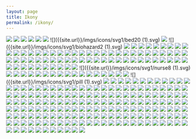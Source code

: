 ```yaml
---
layout: page
title: Ikony
permalink: /ikony/
---
```



![]({{site.url}}/imgs/icons/nurse.svg)
![]({{site.url}}/imgs/icons/svg1/antivirus.svg)
![]({{site.url}}/imgs/icons/svg1/baby137.svg)
![]({{site.url}}/imgs/icons/svg1/baby44.svg)
![]({{site.url}}/imgs/icons/svg1/back13.svg)
![]({{site.url}}/imgs/icons/svg1/bandage.svg)
![]({{site.url}}/imgs/icons/svg1/bed20 (1).svg)
![]({{site.url}}/imgs/icons/svg1/bed20.svg)
![]({{site.url}}/imgs/icons/svg1/biohazard2 (1).svg)
![]({{site.url}}/imgs/icons/svg1/blood13.svg)
![]({{site.url}}/imgs/icons/svg1/brain3.svg)
![]({{site.url}}/imgs/icons/svg1/breathing.svg)
![]({{site.url}}/imgs/icons/svg1/caduceus1.svg)
![]({{site.url}}/imgs/icons/svg1/caduceus4.svg)
![]({{site.url}}/imgs/icons/svg1/caduceus6.svg)
![]({{site.url}}/imgs/icons/svg1/caduceus7.svg)
![]({{site.url}}/imgs/icons/svg1/CH3.svg)
![]({{site.url}}/imgs/icons/svg1/clipboard64.svg)
![]({{site.url}}/imgs/icons/svg1/curriculum.svg)
![]({{site.url}}/imgs/icons/svg1/dentist15.svg)
![]({{site.url}}/imgs/icons/svg1/diet.svg)
![]({{site.url}}/imgs/icons/svg1/drug2.svg)
![]({{site.url}}/imgs/icons/svg1/drug3.svg)
![]({{site.url}}/imgs/icons/svg1/drugs.svg)
![]({{site.url}}/imgs/icons/svg1/drugs5.svg)
![]({{site.url}}/imgs/icons/svg1/ear.svg)
![]({{site.url}}/imgs/icons/svg1/ecg2.svg)
![]({{site.url}}/imgs/icons/svg1/eye49.svg)
![]({{site.url}}/imgs/icons/svg1/female221.svg)
![]({{site.url}}/imgs/icons/svg1/first35.svg)
![]({{site.url}}/imgs/icons/svg1/hair67.svg)
![]({{site.url}}/imgs/icons/svg1/head25.svg)
![]({{site.url}}/imgs/icons/svg1/heart258.svg)
![]({{site.url}}/imgs/icons/svg1/heart27.svg)
![]({{site.url}}/imgs/icons/svg1/heart285.svg)
![]({{site.url}}/imgs/icons/svg1/human60.svg)
![]({{site.url}}/imgs/icons/svg1/human89.svg)
![]({{site.url}}/imgs/icons/svg1/hurted.svg)
![]({{site.url}}/imgs/icons/svg1/illness.svg)
![]({{site.url}}/imgs/icons/svg1/injection.svg)
![]({{site.url}}/imgs/icons/svg1/injured2.svg)
![]({{site.url}}/imgs/icons/svg1/injured3.svg)
![]({{site.url}}/imgs/icons/svg1/K_H.svg)
![]({{site.url}}/imgs/icons/svg1/K_W.svg)
![]({{site.url}}/imgs/icons/svg1/K_W2.svg)
![]({{site.url}}/imgs/icons/svg1/lifeline11.svg)
![]({{site.url}}/imgs/icons/svg1/lifeline8.svg)
![]({{site.url}}/imgs/icons/svg1/lungs4.svg)
![]({{site.url}}/imgs/icons/svg1/male100.svg)
![]({{site.url}}/imgs/icons/svg1/male116.svg)
![]({{site.url}}/imgs/icons/svg1/male17.svg)
![]({{site.url}}/imgs/icons/svg1/man368.svg)
![]({{site.url}}/imgs/icons/svg1/medical10.svg)
![]({{site.url}}/imgs/icons/svg1/medical15.svg)
![]({{site.url}}/imgs/icons/svg1/medical38.svg)
![]({{site.url}}/imgs/icons/svg1/medical44.svg)
![]({{site.url}}/imgs/icons/svg1/medical47.svg)
![]({{site.url}}/imgs/icons/svg1/medical50.svg)
![]({{site.url}}/imgs/icons/svg1/medical51.svg)
![]({{site.url}}/imgs/icons/svg1/medical55.svg)
![]({{site.url}}/imgs/icons/svg1/medical59.svg)
![]({{site.url}}/imgs/icons/svg1/medical6.svg)
![]({{site.url}}/imgs/icons/svg1/medical61.svg)
![]({{site.url}}/imgs/icons/svg1/medical63.svg)
![]({{site.url}}/imgs/icons/svg1/medical65.svg)
![]({{site.url}}/imgs/icons/svg1/medical66.svg)
![]({{site.url}}/imgs/icons/svg1/medical67.svg)
![]({{site.url}}/imgs/icons/svg1/medical74.svg)
![]({{site.url}}/imgs/icons/svg1/medical77.svg)
![]({{site.url}}/imgs/icons/svg1/medical85.svg)
![]({{site.url}}/imgs/icons/svg1/medical86.svg)
![]({{site.url}}/imgs/icons/svg1/medical87.svg)
![]({{site.url}}/imgs/icons/svg1/medicine15.svg)
![]({{site.url}}/imgs/icons/svg1/medicine19.svg)
![]({{site.url}}/imgs/icons/svg1/medicine31.svg)
![]({{site.url}}/imgs/icons/svg1/nurse.svg)
![]({{site.url}}/imgs/icons/svg1/nurse2.svg)
![]({{site.url}}/imgs/icons/svg1/nurse7.svg)
![]({{site.url}}/imgs/icons/svg1/nurse8 (1).svg)
![]({{site.url}}/imgs/icons/svg1/O_ANESN.svg)
![]({{site.url}}/imgs/icons/svg1/O_ANESN2.svg)
![]({{site.url}}/imgs/icons/svg1/O_CHORDZ.svg)
![]({{site.url}}/imgs/icons/svg1/O_NEURO.svg)
![]({{site.url}}/imgs/icons/svg1/O_OKUL.svg)
![]({{site.url}}/imgs/icons/svg1/O_ORTOP.svg)
![]({{site.url}}/imgs/icons/svg1/O_PATOL.svg)
![]({{site.url}}/imgs/icons/svg1/O_REUM.svg)
![]({{site.url}}/imgs/icons/svg1/O_ZAKDO.svg)
![]({{site.url}}/imgs/icons/svg1/patient.svg)
![]({{site.url}}/imgs/icons/svg1/patient1.svg)
![]({{site.url}}/imgs/icons/svg1/patient2.svg)
![]({{site.url}}/imgs/icons/svg1/patient4.svg)
![]({{site.url}}/imgs/icons/svg1/person287.svg)
![]({{site.url}}/imgs/icons/svg1/person289.svg)
![]({{site.url}}/imgs/icons/svg1/pharmacy12.svg)
![]({{site.url}}/imgs/icons/svg1/pharmacy8.svg)
![]({{site.url}}/imgs/icons/svg1/pill (1).svg)
![]({{site.url}}/imgs/icons/svg1/pill.svg)
![]({{site.url}}/imgs/icons/svg1/pill1.svg)
![]({{site.url}}/imgs/icons/svg1/pill4.svg)
![]({{site.url}}/imgs/icons/svg1/pill5.svg)
![]({{site.url}}/imgs/icons/svg1/pills.svg)
![]({{site.url}}/imgs/icons/svg1/radioactive3.svg)
![]({{site.url}}/imgs/icons/svg1/radiography.svg)
![]({{site.url}}/imgs/icons/svg1/rolled2.svg)
![]({{site.url}}/imgs/icons/svg1/scale13.svg)
![]({{site.url}}/imgs/icons/svg1/scalpel.svg)
![]({{site.url}}/imgs/icons/svg1/spa3.svg)
![]({{site.url}}/imgs/icons/svg1/steroids1.svg)
![]({{site.url}}/imgs/icons/svg1/stomach2.svg)
![]({{site.url}}/imgs/icons/svg1/surgeon.svg)
![]({{site.url}}/imgs/icons/svg1/surgeon1.svg)
![]({{site.url}}/imgs/icons/svg1/syringe.svg)
![]({{site.url}}/imgs/icons/svg1/syringe2.svg)
![]({{site.url}}/imgs/icons/svg1/syringe6.svg)
![]({{site.url}}/imgs/icons/svg1/syringe7.svg)
![]({{site.url}}/imgs/icons/svg1/tablet50.svg)
![]({{site.url}}/imgs/icons/svg1/tablets.svg)
![]({{site.url}}/imgs/icons/svg1/tag38.svg)
![]({{site.url}}/imgs/icons/svg1/telescope1.svg)
![]({{site.url}}/imgs/icons/svg1/thermometer9.svg)
![]({{site.url}}/imgs/icons/svg1/ultrasound.svg)
![]({{site.url}}/imgs/icons/svg1/upper1.svg)
![]({{site.url}}/imgs/icons/svg1/upper2.svg)
![]({{site.url}}/imgs/icons/svg1/wound.svg)
![]({{site.url}}/imgs/icons/svg1/x14.svg)
![]({{site.url}}/imgs/icons/svg2/accessibility.svg)
![]({{site.url}}/imgs/icons/svg2/administration.svg)
![]({{site.url}}/imgs/icons/svg2/alternative-complementary.svg)
![]({{site.url}}/imgs/icons/svg2/ambulance.svg)
![]({{site.url}}/imgs/icons/svg2/anesthesia.svg)
![]({{site.url}}/imgs/icons/svg2/billing.svg)
![]({{site.url}}/imgs/icons/svg2/cardiology.svg)
![]({{site.url}}/imgs/icons/svg2/care-staff-area.svg)
![]({{site.url}}/imgs/icons/svg2/cath-lab.svg)
![]({{site.url}}/imgs/icons/svg2/chapel.svg)
![]({{site.url}}/imgs/icons/svg2/coffee-shop.svg)
![]({{site.url}}/imgs/icons/svg2/dental.svg)
![]({{site.url}}/imgs/icons/svg2/dermatology.svg)
![]({{site.url}}/imgs/icons/svg2/diabetes-education.svg)
![]({{site.url}}/imgs/icons/svg2/drinking-fountain.svg)
![]({{site.url}}/imgs/icons/svg2/ear-nose-throat.svg)
![]({{site.url}}/imgs/icons/svg2/elevators.svg)
![]({{site.url}}/imgs/icons/svg2/emergency.svg)
![]({{site.url}}/imgs/icons/svg2/family-practice.svg)
![]({{site.url}}/imgs/icons/svg2/fire-extinguisher.svg)
![]({{site.url}}/imgs/icons/svg2/first-aid.svg)
![]({{site.url}}/imgs/icons/svg2/genetics.svg)
![]({{site.url}}/imgs/icons/svg2/gift-shop.svg)
![]({{site.url}}/imgs/icons/svg2/health-education.svg)
![]({{site.url}}/imgs/icons/svg2/health-services.svg)
![]({{site.url}}/imgs/icons/svg2/hearing-assistance.svg)
![]({{site.url}}/imgs/icons/svg2/hospital.svg)
![]({{site.url}}/imgs/icons/svg2/i-accessibility.svg)
![]({{site.url}}/imgs/icons/svg2/i-administration.svg)
![]({{site.url}}/imgs/icons/svg2/i-alternative-complementary.svg)
![]({{site.url}}/imgs/icons/svg2/i-ambulance.svg)
![]({{site.url}}/imgs/icons/svg2/i-anesthesia.svg)
![]({{site.url}}/imgs/icons/svg2/i-billing.svg)
![]({{site.url}}/imgs/icons/svg2/i-cardiology.svg)
![]({{site.url}}/imgs/icons/svg2/i-care-staff-area.svg)
![]({{site.url}}/imgs/icons/svg2/i-cath-lab.svg)
![]({{site.url}}/imgs/icons/svg2/i-chapel.svg)
![]({{site.url}}/imgs/icons/svg2/i-coffee-shop.svg)
![]({{site.url}}/imgs/icons/svg2/i-dental.svg)
![]({{site.url}}/imgs/icons/svg2/i-dermatology.svg)
![]({{site.url}}/imgs/icons/svg2/i-diabetes-education.svg)
![]({{site.url}}/imgs/icons/svg2/i-drinking-fountain.svg)
![]({{site.url}}/imgs/icons/svg2/i-ear-nose-throat.svg)
![]({{site.url}}/imgs/icons/svg2/i-elevators.svg)
![]({{site.url}}/imgs/icons/svg2/i-emergency.svg)
![]({{site.url}}/imgs/icons/svg2/i-family-practice.svg)
![]({{site.url}}/imgs/icons/svg2/i-fire-extinguisher.svg)
![]({{site.url}}/imgs/icons/svg2/i-first-aid.svg)
![]({{site.url}}/imgs/icons/svg2/i-genetics.svg)
![]({{site.url}}/imgs/icons/svg2/i-gift-shop.svg)
![]({{site.url}}/imgs/icons/svg2/i-health-education.svg)
![]({{site.url}}/imgs/icons/svg2/i-health-services.svg)
![]({{site.url}}/imgs/icons/svg2/i-hearing-assistance.svg)
![]({{site.url}}/imgs/icons/svg2/i-hospital.svg)
![]({{site.url}}/imgs/icons/svg2/i-imaging-alternative-ct.svg)
![]({{site.url}}/imgs/icons/svg2/i-imaging-alternative-mri-two.svg)
![]({{site.url}}/imgs/icons/svg2/i-imaging-alternative-mri.svg)
![]({{site.url}}/imgs/icons/svg2/i-imaging-alternative-pet.svg)
![]({{site.url}}/imgs/icons/svg2/i-imaging-root-category.svg)
![]({{site.url}}/imgs/icons/svg2/i-immunizations.svg)
![]({{site.url}}/imgs/icons/svg2/i-infectious-diseases.svg)
![]({{site.url}}/imgs/icons/svg2/i-information-us.svg)
![]({{site.url}}/imgs/icons/svg2/i-inpatient.svg)
![]({{site.url}}/imgs/icons/svg2/i-intensive-care.svg)
![]({{site.url}}/imgs/icons/svg2/i-internal-medicine.svg)
![]({{site.url}}/imgs/icons/svg2/i-interpreter-services.svg)
![]({{site.url}}/imgs/icons/svg2/i-kidney.svg)
![]({{site.url}}/imgs/icons/svg2/i-labor-delivery.svg)
![]({{site.url}}/imgs/icons/svg2/i-laboratory.svg)
![]({{site.url}}/imgs/icons/svg2/i-mammography.svg)
![]({{site.url}}/imgs/icons/svg2/i-medical-library.svg)
![]({{site.url}}/imgs/icons/svg2/i-medical-records.svg)
![]({{site.url}}/imgs/icons/svg2/i-mental-health.svg)
![]({{site.url}}/imgs/icons/svg2/i-mri-pet.svg)
![]({{site.url}}/imgs/icons/svg2/i-neurology.svg)
![]({{site.url}}/imgs/icons/svg2/i-no-smoking.svg)
![]({{site.url}}/imgs/icons/svg2/i-nursery.svg)
![]({{site.url}}/imgs/icons/svg2/i-nutrition.svg)
![]({{site.url}}/imgs/icons/svg2/i-oncology.svg)
![]({{site.url}}/imgs/icons/svg2/i-ophthalmology.svg)
![]({{site.url}}/imgs/icons/svg2/i-outpatient.svg)
![]({{site.url}}/imgs/icons/svg2/i-pathology.svg)
![]({{site.url}}/imgs/icons/svg2/i-pediatrics.svg)
![]({{site.url}}/imgs/icons/svg2/i-pharmacy.svg)
![]({{site.url}}/imgs/icons/svg2/i-physical-therapy.svg)
![]({{site.url}}/imgs/icons/svg2/i-radiology.svg)
![]({{site.url}}/imgs/icons/svg2/i-registration.svg)
![]({{site.url}}/imgs/icons/svg2/i-respiratory.svg)
![]({{site.url}}/imgs/icons/svg2/i-restaurant.svg)
![]({{site.url}}/imgs/icons/svg2/i-restrooms.svg)
![]({{site.url}}/imgs/icons/svg2/i-smoking.svg)
![]({{site.url}}/imgs/icons/svg2/i-social-services.svg)
![]({{site.url}}/imgs/icons/svg2/i-stairs.svg)
![]({{site.url}}/imgs/icons/svg2/i-surgery.svg)
![]({{site.url}}/imgs/icons/svg2/i-text-telephone.svg)
![]({{site.url}}/imgs/icons/svg2/i-ultrasound.svg)
![]({{site.url}}/imgs/icons/svg2/i-volume-control.svg)
![]({{site.url}}/imgs/icons/svg2/i-waiting-area.svg)
![]({{site.url}}/imgs/icons/svg2/i-womens-health.svg)
![]({{site.url}}/imgs/icons/svg2/imaging-alternative-ct.svg)
![]({{site.url}}/imgs/icons/svg2/imaging-alternative-mri-two.svg)
![]({{site.url}}/imgs/icons/svg2/imaging-alternative-mri.svg)
![]({{site.url}}/imgs/icons/svg2/imaging-alternative-pet.svg)
![]({{site.url}}/imgs/icons/svg2/imaging-root-category.svg)
![]({{site.url}}/imgs/icons/svg2/immunizations.svg)
![]({{site.url}}/imgs/icons/svg2/infectious-diseases.svg)
![]({{site.url}}/imgs/icons/svg2/information-us.svg)
![]({{site.url}}/imgs/icons/svg2/inpatient.svg)
![]({{site.url}}/imgs/icons/svg2/intensive-care.svg)
![]({{site.url}}/imgs/icons/svg2/internal-medicine.svg)
![]({{site.url}}/imgs/icons/svg2/interpreter-services.svg)
![]({{site.url}}/imgs/icons/svg2/kidney.svg)
![]({{site.url}}/imgs/icons/svg2/labor-delivery.svg)
![]({{site.url}}/imgs/icons/svg2/laboratory.svg)
![]({{site.url}}/imgs/icons/svg2/mammography.svg)
![]({{site.url}}/imgs/icons/svg2/medical-library.svg)
![]({{site.url}}/imgs/icons/svg2/medical-records.svg)
![]({{site.url}}/imgs/icons/svg2/mental-health.svg)
![]({{site.url}}/imgs/icons/svg2/mri-pet.svg)
![]({{site.url}}/imgs/icons/svg2/neurology.svg)
![]({{site.url}}/imgs/icons/svg2/no-smoking.svg)
![]({{site.url}}/imgs/icons/svg2/nursery.svg)
![]({{site.url}}/imgs/icons/svg2/nutrition.svg)
![]({{site.url}}/imgs/icons/svg2/oncology.svg)
![]({{site.url}}/imgs/icons/svg2/ophthalmology.svg)
![]({{site.url}}/imgs/icons/svg2/outpatient.svg)
![]({{site.url}}/imgs/icons/svg2/pathology.svg)
![]({{site.url}}/imgs/icons/svg2/pediatrics.svg)
![]({{site.url}}/imgs/icons/svg2/pharmacy.svg)
![]({{site.url}}/imgs/icons/svg2/physical-therapy.svg)
![]({{site.url}}/imgs/icons/svg2/radiology.svg)
![]({{site.url}}/imgs/icons/svg2/registration.svg)
![]({{site.url}}/imgs/icons/svg2/respiratory.svg)
![]({{site.url}}/imgs/icons/svg2/restaurant.svg)
![]({{site.url}}/imgs/icons/svg2/restrooms.svg)
![]({{site.url}}/imgs/icons/svg2/smoking.svg)
![]({{site.url}}/imgs/icons/svg2/social-services.svg)
![]({{site.url}}/imgs/icons/svg2/stairs.svg)
![]({{site.url}}/imgs/icons/svg2/surgery.svg)
![]({{site.url}}/imgs/icons/svg2/text-telephone.svg)
![]({{site.url}}/imgs/icons/svg2/ultrasound.svg)
![]({{site.url}}/imgs/icons/svg2/volume-control.svg)
![]({{site.url}}/imgs/icons/svg2/waiting-area.svg)
![]({{site.url}}/imgs/icons/svg2/womens-health.svg)
